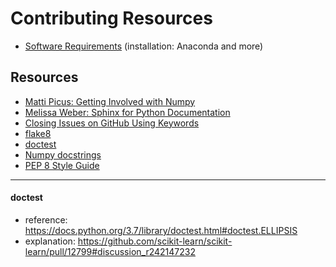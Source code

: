 # Contributing Resources
- [Software Requirements](installs_prep.md) (installation: Anaconda and more)


## Resources
- [Matti Picus: Getting Involved with Numpy](https://www.youtube.com/watch?v=lHJqOE5j6xE&t=512s)
- [Melissa Weber: Sphinx for Python Documentation](https://www.youtube.com/watch?v=tXWscUSYdBs&t=257s)
- [Closing Issues on GitHub Using Keywords](https://help.github.com/articles/closing-issues-using-keywords/)
- [flake8](https://medium.com/python-pandemonium/what-is-flake8-and-why-we-should-use-it-b89bd78073f2)
- [doctest](https://docs.python.org/3.7/library/doctest.html)
- [Numpy docstrings](https://numpydoc.readthedocs.io/en/latest/example.html#example)
- [PEP 8 Style Guide](https://www.python.org/dev/peps/pep-0008/)

---

#### doctest 
- reference:  https://docs.python.org/3.7/library/doctest.html#doctest.ELLIPSIS
- explanation:  https://github.com/scikit-learn/scikit-learn/pull/12799#discussion_r242147232

